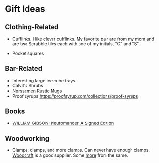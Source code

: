 # Gift Ideas

## Clothing-Related

* Cufflinks. I like clever cufflinks. My favorite pair are from my mom and are two Scrabble tiles each with one of my initials, "C" and "S".

* Pocket squares

## Bar-Related

* Interesting large ice cube trays
* Calvit's Shrubs
* [Norssemen Rustic Mugs](https://northwrist.com/collections/new-in/products/norsemen-rustic-mug)
* Proof syrups https://proofsyrup.com/collections/proof-syrups

## Books

* [WILLIAM GIBSON: Neuromancer, A Signed Edition](https://www.eastonpress.com/signed-editions/william-gibson-neuromancer-a-signed-edition-3120.html)


## Woodworking

* Clamps, clamps, and more clamps. Can never have enough clamps. [Woodcraft](https://www.woodcraft.com/categories/bar-clamps) is a good supplier. Some [more](https://www.woodcraft.com/categories/specialty-clamps) from the same.
